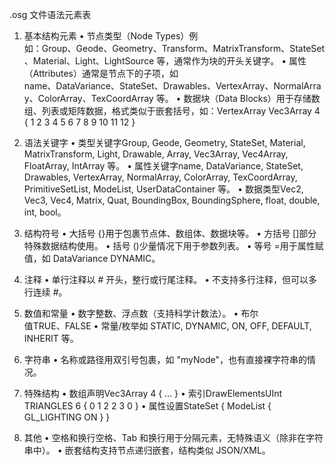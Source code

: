 .osg 文件语法元素表

1. 基本结构元素
	•	节点类型（Node Types）例如：⁠Group⁠、⁠Geode⁠、⁠Geometry⁠、⁠Transform⁠、⁠MatrixTransform⁠、⁠StateSet⁠、⁠Material⁠、⁠Light⁠、⁠LightSource⁠ 等，通常作为块的开头关键字。
	•	属性（Attributes）通常是节点下的子项，如 ⁠name⁠、⁠DataVariance⁠、⁠StateSet⁠、⁠Drawables⁠、⁠VertexArray⁠、⁠NormalArray⁠、⁠ColorArray⁠、⁠TexCoordArray⁠ 等。
	•	数据块（Data Blocks）用于存储数组、列表或矩阵数据，格式类似于嵌套括号，如：VertexArray Vec3Array 4 {
  1 2 3
  4 5 6
  7 8 9
  10 11 12
}

2. 语法关键字
	•	类型关键字⁠Group⁠, ⁠Geode⁠, ⁠Geometry⁠, ⁠StateSet⁠, ⁠Material⁠, ⁠MatrixTransform⁠, ⁠Light⁠, ⁠Drawable⁠, ⁠Array⁠, ⁠Vec3Array⁠, ⁠Vec4Array⁠, ⁠FloatArray⁠, ⁠IntArray⁠ 等。
	•	属性关键字⁠name⁠, ⁠DataVariance⁠, ⁠StateSet⁠, ⁠Drawables⁠, ⁠VertexArray⁠, ⁠NormalArray⁠, ⁠ColorArray⁠, ⁠TexCoordArray⁠, ⁠PrimitiveSetList⁠, ⁠ModeList⁠, ⁠UserDataContainer⁠ 等。
	•	数据类型⁠Vec2⁠, ⁠Vec3⁠, ⁠Vec4⁠, ⁠Matrix⁠, ⁠Quat⁠, ⁠BoundingBox⁠, ⁠BoundingSphere⁠, ⁠float⁠, ⁠double⁠, ⁠int⁠, ⁠bool⁠。

3. 结构符号
	•	大括号 ⁠{}⁠用于包裹节点体、数组体、数据块等。
	•	方括号 ⁠[]⁠部分特殊数据结构使用。
	•	括号 ⁠()⁠少量情况下用于参数列表。
	•	等号 ⁠=⁠用于属性赋值，如 ⁠DataVariance DYNAMIC⁠。

4. 注释
	•	单行注释以 ⁠#⁠ 开头，整行或行尾注释。
	•	不支持多行注释，但可以多行连续 ⁠#⁠。

5. 数值和常量
	•	数字整数、浮点数（支持科学计数法）。
	•	布尔值⁠TRUE⁠、⁠FALSE⁠
	•	常量/枚举如 ⁠STATIC⁠, ⁠DYNAMIC⁠, ⁠ON⁠, ⁠OFF⁠, ⁠DEFAULT⁠, ⁠INHERIT⁠ 等。

6. 字符串
	•	名称或路径用双引号包裹，如 ⁠"myNode"⁠，也有直接裸字符串的情况。

7. 特殊结构
	•	数组声明⁠Vec3Array 4 { ... }⁠
	•	索引⁠DrawElementsUInt TRIANGLES 6 { 0 1 2 2 3 0 }⁠
	•	属性设置⁠StateSet { ModeList { GL_LIGHTING ON } }⁠

8. 其他
	•	空格和换行空格、Tab 和换行用于分隔元素，无特殊语义（除非在字符串中）。
	•	嵌套结构支持节点递归嵌套，结构类似 JSON/XML。
